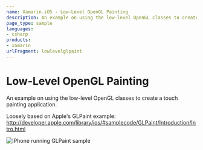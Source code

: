 ```yaml
---
name: Xamarin.iOS - Low-Level OpenGL Painting
description: An example on using the low-level OpenGL classes to create a touch painting application. Loosely based on Apple's GLPaint example...
page_type: sample
languages:
- csharp
products:
- xamarin
urlFragment: lowlevelglpaint
---
```

# Low-Level OpenGL Painting

An example on using the low-level OpenGL classes
to create a touch painting application.

Loosely based on Apple's GLPaint example:
http://developer.apple.com/library/ios/#samplecode/GLPaint/Introduction/Intro.html

![iPhone running GLPaint sample](Screenshots/Low-LevelGLPaint.png)
